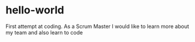 # hello-world
First attempt at coding.
As a Scrum Master I would like to learn more about my team and also learn to code
